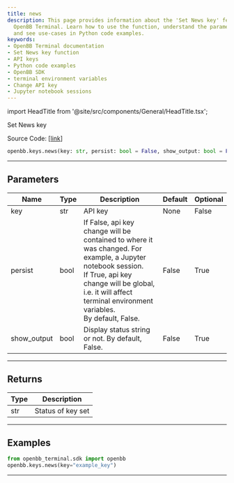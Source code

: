 ```yaml
---
title: news
description: This page provides information about the 'Set News key' feature in the
  OpenBB Terminal. Learn how to use the function, understand the parameters and returns,
  and see use-cases in Python code examples.
keywords:
- OpenBB Terminal documentation
- Set News key function
- API keys
- Python code examples
- OpenBB SDK
- terminal environment variables
- Change API key
- Jupyter notebook sessions
---
```


import HeadTitle from '@site/src/components/General/HeadTitle.tsx';

<HeadTitle title="keys.news - Reference | OpenBB SDK Docs" />

Set News key

Source Code: [[link](https://github.com/OpenBB-finance/OpenBB/tree/main/openbb_terminal/keys_model.py#L614)]

```python
openbb.keys.news(key: str, persist: bool = False, show_output: bool = False)
```

---

## Parameters

| Name | Type | Description | Default | Optional |
| ---- | ---- | ----------- | ------- | -------- |
| key | str | API key | None | False |
| persist | bool | If False, api key change will be contained to where it was changed. For example, a Jupyter notebook session.<br/>If True, api key change will be global, i.e. it will affect terminal environment variables.<br/>By default, False. | False | True |
| show_output | bool | Display status string or not. By default, False. | False | True |


---

## Returns

| Type | Description |
| ---- | ----------- |
| str | Status of key set |
---

## Examples

```python
from openbb_terminal.sdk import openbb
openbb.keys.news(key="example_key")
```

---

